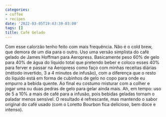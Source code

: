 ```yaml
---
categories:
- coffee
- recipes
date: '2022-03-05T19:43:39-03:00'
tags: []
title: Café Gelado
---
```


Com esse calorzão tenho feito com mais frequência. Não é o cold brew, que demora de um dia para o outro. Uso uma versão simplista do café gelado de James Hoffman para Aeropress. Basicamente peso 60% de gelo para 40% de água do líquido total que pretendo beber e coloco esses 40% para ferver e passar na Aeropress como faço com minhas receitas diárias (método invertido, 3 a 4 minutos de infusão), com a diferença que o resto do líquido está em forma de cubinhos de gelo no copo para onde eu empurro a bebida quente. Ao final eu costumo misturar com a colher e jogar uma ou duas pedras de gelo para gelar ainda mais. Ah, em tempo: uso de 5 a 10% a mais de café para a infusão, pois bebidas geladas tornam o paladar menos sensível. O resultado é refrescante, mas mantendo o sabor original do café usado (com o Loretto Bourbon fica delicioso, bem doce e intenso).